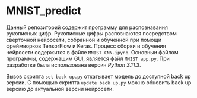 # MNIST_predict

Данный репозиторий содержит программу для распознавания рукописных цифр. Рукописные цифры распознаются посредством сверточной нейросети, 
собранной и обученной при помощи фреймворков TensorFlow и Keras. Процесс сборки и обучения нейросети содержится в файле `MNIST CNN.ipynb`.
Основныи файлом программы, содержащим GUI, является файл `MNIST app.py`. При разработке была использована версия *Python 3.11.3*.

Вызов скрипта `set back up.py` откатывает модель до доступной back up версии. С помощью скрипта 
`update back up.py` можно обновить back up версию до актуальной версии нейросети.
